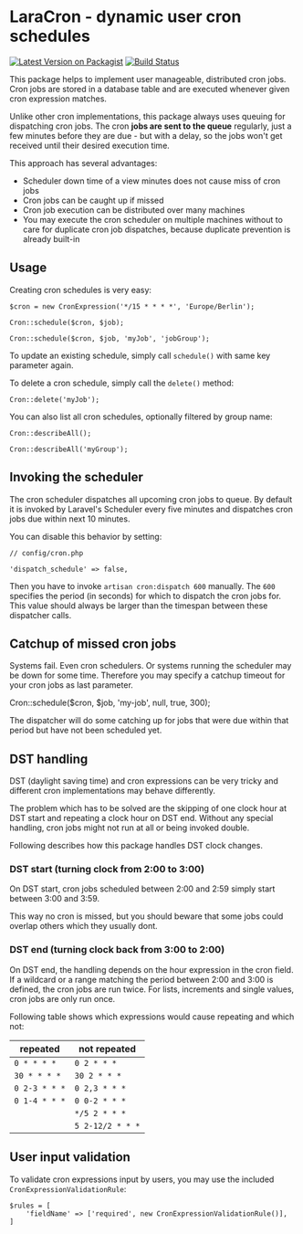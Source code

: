 # LaraCron - dynamic user cron schedules
[![Latest Version on Packagist](https://img.shields.io/packagist/v/mehr-it/lara-cron.svg?style=flat-square)](https://packagist.org/packages/mehr-it/lara-cron)
[![Build Status](https://travis-ci.org/mehr-it/lara-cron.svg?branch=master)](https://travis-ci.org/mehr-it/lara-cron)

This package helps to implement user manageable, distributed cron jobs.
Cron jobs are stored in a database table and are
executed whenever given cron expression matches.

Unlike other cron implementations, this package always uses queuing for dispatching cron
jobs. The cron **jobs are sent to the queue** regularly, just a few minutes before they are
due - but with a delay, so the jobs won't get received until their desired execution time.

This approach has several advantages:
* Scheduler down time of a view minutes does not cause miss of cron jobs
* Cron jobs can be caught up if missed
* Cron job execution can be distributed over many machines
* You may execute the cron scheduler on multiple machines without to care for duplicate
  cron job dispatches, because duplicate prevention is already built-in

## Usage

Creating cron schedules is very easy:

	$cron = new CronExpression('*/15 * * * *', 'Europe/Berlin');
	
	Cron::schedule($cron, $job);
	
	Cron::schedule($cron, $job, 'myJob', 'jobGroup');
	
To update an existing schedule, simply call `schedule()` with
same key parameter again.

To delete a cron schedule, simply call the `delete()` method:

	Cron::delete('myJob');
	
You can also list all cron schedules, optionally filtered
by group name:

	Cron::describeAll();
	
	Cron::describeAll('myGroup'); 	

## Invoking the scheduler

The cron scheduler dispatches all upcoming cron jobs to
queue. By default it is invoked by Laravel's Scheduler
every five minutes and dispatches cron jobs due within 
next 10 minutes.

You can disable this behavior by setting:

	// config/cron.php

	'dispatch_schedule' => false,

Then you have to invoke `artisan cron:dispatch 600` 
manually. The `600` specifies the period (in seconds)
for which to dispatch the cron jobs for. This value 
should always be larger than the timespan between these
dispatcher calls.

## Catchup of missed cron jobs

Systems fail. Even cron schedulers. Or systems running the
scheduler may be down for some time. Therefore you may
specify a catchup timeout for your cron jobs as last 
parameter.

Cron::schedule($cron, $job, 'my-job', null, true, 300);

The dispatcher will do some catching up for jobs that were
due within that period but have not been scheduled yet.

## DST handling

DST (daylight saving time) and cron expressions can be
very tricky and different cron implementations may 
behave differently.

The problem which has to be solved are the skipping of 
one clock hour at DST start and repeating a clock hour on
DST end. Without any special handling, cron jobs might
not run at all or being invoked double.

Following describes how this package handles DST clock
changes.

### DST start (turning clock from 2:00 to 3:00)
On DST start, cron jobs scheduled between 2:00 and 2:59
simply start between 3:00 and 3:59.

This way no cron is missed, but you should beware that
some jobs could overlap others which they usually dont.

### DST end (turning clock back from 3:00 to 2:00)
On DST end, the handling depends on the hour expression
in the cron field. If a wildcard or a range matching
the period between 2:00 and 3:00 is defined, the cron
jobs are run twice. For lists, increments and single
values, cron jobs are only run once.

Following table shows which expressions would cause
repeating and which not:


| repeated			  | not repeated       |
|---------------------|--------------------|
| `0 * * * *`	      | `0 2 * * *`          |
| `30 * * * *`	      | `30 2 * * *`         |
| `0 2-3 * * *`		  | `0 2,3 * * *`        |
| `0 1-4 * * *`		  | `0 0-2 * * *`        |
|           		  | `*/5 2 * * *`        |
|           		  | `5 2-12/2 * * *`     |


## User input validation

To validate cron expressions input by users, you may use
the included `CronExpressionValidationRule`:

	$rules = [
		'fieldName' => ['required', new CronExpressionValidationRule()],
	]
	
